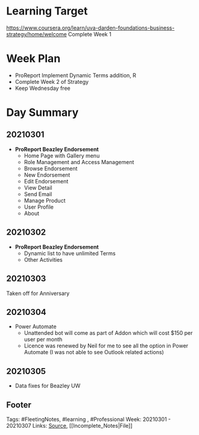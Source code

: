 # Learning Target
https://www.coursera.org/learn/uva-darden-foundations-business-strategy/home/welcome
Complete Week 1 

# Week Plan
- ProReport Implement Dynamic Terms addition, R
- Complete Week 2 of Strategy 
- Keep Wednesday free 


# Day Summary
## 20210301
- **ProReport Beazley Endorsement**
	- Home Page with Gallery menu
	- Role Management and Access Management
	- Browse Endorsement
	- New Endorsement
	- Edit Endorsement
	- View Detail
	- Send Email
	- Manage Product
	- User Profile
	- About

## 20210302
- **ProReport Beazley Endorsement**
	- Dynamic list to have unlimited Terms
	- Other Activities
	
## 20210303
Taken off for Anniversary

## 20210304
- Power Automate
	- Unattended bot will come as part of Addon which will cost $150 per user per month
	- Licence was renewed by Neil for me to see all the option in Power Automate (I was not able to see Outlook related actions)

## 20210305
- Data fixes for Beazley UW

## Footer

Tags: #FleetingNotes, #learning , #Professional
Week: 20210301 - 20210307
Links: 
[Source](template.md), [[Incomplete_Notes|File]]

<!--
Comment - 
-->
<!--stackedit_data:
eyJoaXN0b3J5IjpbMTQ1NDIxMjg5MCwxODk0NDY5MTIyLC03MD
EwMzQ0NV19
-->